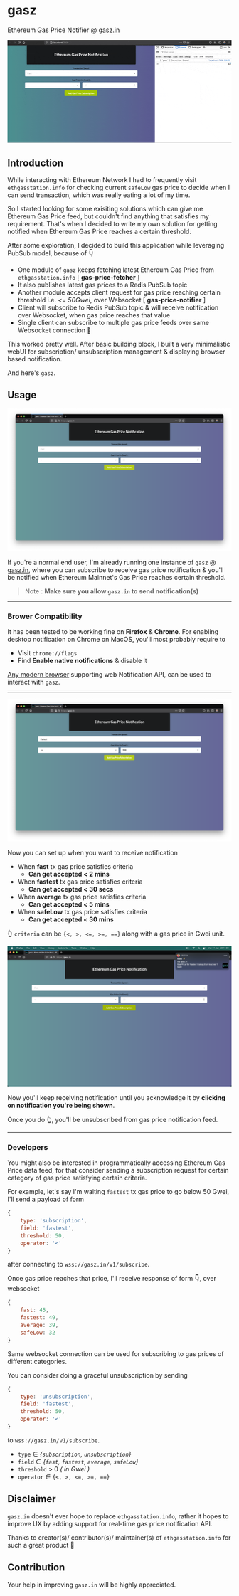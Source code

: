 # gasz

Ethereum Gas Price Notifier @ [gasz.in](https://gasz.in)

![banner](sc/banner.gif)

## Introduction

While interacting with Ethereum Network I had to frequently visit `ethgasstation.info` for checking current `safeLow` gas price to decide when I can send transaction, which was really eating a lot of my time.

So I started looking for some exisiting solutions which can give me Ethereum Gas Price feed, but couldn't find anything that satisfies my requirement. That's when I decided to write my own solution for getting notified when Ethereum Gas Price reaches a certain threshold.

After some exploration, I decided to build this application while leveraging PubSub model, because of 👇

- One module of `gasz` keeps fetching latest Ethereum Gas Price from `ethgasstation.info` [ **gas-price-fetcher** ]
- It also publishes latest gas prices to a Redis PubSub topic
- Another module accepts client request for gas price reaching certain threshold i.e. _<= 50Gwei_, over Websocket [ **gas-price-notifier** ]
- Client will subscribe to Redis PubSub topic & will receive notification over Websocket, when gas price reaches that value
- Single client can subscribe to multiple gas price feeds over same Websocket connection 🦾

This worked pretty well. After basic building block, I built a very minimalistic webUI for subscription/ unsubscription management & displaying browser based notification.

And here's `gasz`.

## Usage

![webUI](sc/webUI_1.png)

If you're a normal end user, I'm already running one instance of `gasz` @ [gasz.in](https://gasz.in), where you can subscribe to receive gas price notification & you'll be notified when Ethereum Mainnet's Gas Price reaches certain threshold.

> Note : **Make sure you allow `gasz.in` to send notification(s)**

---

### Brower Compatibility

It has been tested to be working fine on **Firefox** & **Chrome**. For enabling desktop notification on Chrome on MacOS, you'll most probably require to

- Visit `chrome://flags`
- Find **Enable native notifications** & disable it

[Any modern browser](https://developer.mozilla.org/en-US/docs/Web/API/notification#browser_compatibility) supporting web Notification API, can be used to interact with `gasz`.

---

![webUI](sc/webUI_2.png)

Now you can set up when you want to receive notification

- When **fast** tx gas price satisfies criteria
    - **Can get accepted < 2 mins**
- When **fastest** tx gas price satisfies criteria
    - **Can get accepted < 30 secs**
- When **average** tx gas price satisfies criteria
    - **Can get accepted < 5 mins**
- When **safeLow** tx gas price satisfies criteria
    - **Can get accepted < 30 mins**

👆 `criteria` can be `{<, >, <=, >=, ==}` along with a gas price in Gwei unit.

![webUI](sc/webUI_3.png)

Now you'll keep receiving notification until you acknowledge it by **clicking on notification you're being shown**.

Once you do 👆, you'll be unsubscribed from gas price notification feed.

---

### Developers

You might also be interested in programmatically accessing Ethereum Gas Price data feed, for that consider sending a subscription request for certain category of gas price satisfying certain criteria.

For example, let's say I'm waiting `fastest` tx gas price to go below 50 Gwei, I'll send a payload of form

```js
{
    type: 'subscription',
    field: 'fastest',
    threshold: 50,
    operator: '<'
}
```

after connecting to `wss://gasz.in/v1/subscribe`.

Once gas price reaches that price, I'll receive response of form 👇, over websocket

```js
{
    fast: 45,
    fastest: 49,
    average: 39,
    safeLow: 32
}
```

Same websocket connection can be used for subscribing to gas prices of different categories.

You can consider doing a graceful unsubscription by sending 

```js
{
    type: 'unsubscription',
    field: 'fastest',
    threshold: 50,
    operator: '<'
}
```

to `wss://gasz.in/v1/subscribe`.

- `type` ∈ _{`subscription`, `unsubscription`}_
- `field` ∈ _{`fast`, `fastest`, `average`, `safeLow`}_
- `threshold` > 0 _( in Gwei )_
- `operator` ∈ `{<, >, <=, >=, ==}`

## Disclaimer

`gasz.in` doesn't ever hope to replace `ethgasstation.info`, rather it hopes to improve UX by adding support for real-time gas price notification API.

Thanks to creator(s)/ contributor(s)/ maintainer(s) of `ethgasstation.info` for such a great product 🙌

## Contribution

Your help in improving `gasz.in` will be highly appreciated.
